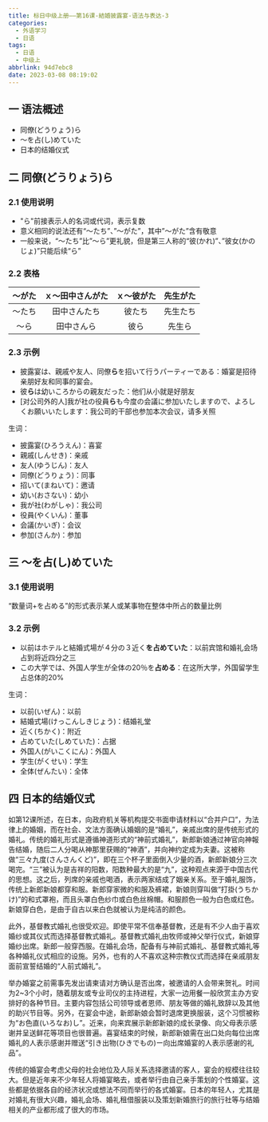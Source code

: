 ```yaml
---
title: 标日中级上册——第16课-結婚披露宴-语法与表达-3
categories:
  - 外语学习
  - 日语
tags:
  - 日语
  - 中级上
abbrlink: 94d7ebc8
date: 2023-03-08 08:19:02
---
```

## 一 语法概述

* 同僚(どうりょう)ら
* ～を占(し)めていた
* 日本的结婚仪式

<!--more-->

## 二 同僚(どうりょう)ら

### 2.1 使用说明

* "ら"前接表示人的名词或代词，表示复数
* 意义相同的说法还有“～たち”、”～がた”，其中”～がた”含有敬意
* 一般来说，“～たち”比”～ら”更礼貌，但是第三人称的“彼(かれ)”、”彼女(かのじょ)”只能后续“ら”

### 2.2 表格

| ～がた | ｘ～田中さんがた | ｘ～彼がた | 先生がた |
| :----: | :--------------: | :--------: | :------: |
| ～たち |   田中さんたち   |   彼たち   | 先生たち |
|  ～ら  |    田中さんら    |    彼ら    |  先生ら  |

### 2.3 示例

* 披露宴は、親戚や友人、同僚**ら**を招いて行うパーティーである：婚宴是招待亲朋好友和同事的宴会。
* 彼**ら**は幼いころからの親友だった：他们从小就是好朋友
* [对公司外的人]我が社の役員**ら**も今度の会議に参加いたしますので、よろしくお願いいたします：我公司的干部也参加本次会议，请多关照

生词：

* 披露宴(ひろうえん)：喜宴
* 親戚(しんせき)：亲戚
* 友人(ゆうじん)：友人
* 同僚(どうりょう)：同事
* 招いて(まねいて)：邀请
* 幼い(おさない)：幼小
* 我が社(わがしゃ)：我公司
* 役員(やくいん)：董事
* 会議(かいぎ)：会议
* 参加(さんか)：参加

## 三 ～を占(し)めていた

### 3.1 使用说明

“数量词+を占める”的形式表示某人或某事物在整体中所占的数量比例

### 3.2 示例

* 以前はホテルと結婚式場が４分の３近く**を占めていた**：以前宾馆和婚礼会场占到将近四分之三
* この大学では、外国人学生が全体の20％を**占める**：在这所大学，外国留学生占总体的20%

生词：

* 以前(いぜん)：以前
* 結婚式場(けっこんしきじょう)：结婚礼堂
* 近く(ちかく)：附近
* 占めていた(しめていた)：占据
* 外国人(がいこくにん)：外国人
* 学生(がくせい)：学生
* 全体(ぜんたい)：全体

## 四 日本的结婚仪式

如第12课所述，在日本，向政府机关等机构提交书面申请材料以“合并户口”，为法律上的婚姻，而在社会、文法方面确认婚姻的是“婚礼”，亲戚出席的是传统形式的婚礼。传统的婚礼形式是遵循神道形式的“神前式婚礼”，新郎新娘通过神官向神報告结婚，随后二人分喝从神那里获赐的“神酒”，并向神约定成为夫妻。这被称做“三々九度(さんさんくど)”，即在三个杯子里面倒入少量的酒，新郎新娘分三次喝完。“三”被认为是吉祥的阳数，阳数种最大的是“九”，这种观点来源于中国古代的思想。这之后，列席的亲戚也喝酒，表示两家结成了姻亲关系。至于婚礼服饰，传统上新郎新娘都穿和服。新郎穿家微的和服及裤裙，新娘则穿叫做“打掛(うちかけ)”的和式罩袍，而且头罩白色纱巾或白色丝棉帽。和服颜色一般为白色或红色。新娘穿白色，是由于自古以来白色就被认为是纯洁的颜色。

此外，基督教式婚礼也很受欢迎。即使平常不信奉基督教，还是有不少人由于喜欢婚纱或其仪式而选择基督教式婚礼。基督教式婚礼由牧师或神父举行仪式，新娘穿婚纱出席。新郎一般穿西服。在婚礼会场，配备有与神前式婚礼、基督教式婚礼等各种婚礼仪式相应的设施。另外，也有的人不喜欢这种宗教仪式而选择在亲戚朋友面前宣誓结婚的“人前式婚礼”。

举办婚宴之前需事先发出请柬请对方确认是否出席，被邀请的人会带来贺礼。时间为2~3个小时，随着朋友或专业司仪的主持进程，大家一边用餐一般欣赏主办方安排好的各种节目。主要内容包括公司领导或者恩师、朋友等做的婚礼致辞以及其他的助兴节目等。另外，在宴会中途，新郎新娘会暂时退席更换服装，这个习惯被称为“お色直(いろなお)し”。近来，向来宾展示新郎新娘的成长录像、向父母表示感谢并呈送鲜花等项目也很普遍。喜宴结束的时候，新郎新娘需在出口处向每位出席婚礼的人表示感谢并赠送“引き出物(ひきでもの)ー向出席婚宴的人表示感谢的礼品”。

传统的婚宴会考虑父母的社会地位及人际关系选择邀请的客人，宴会的规模往往较大。但是近年来不少年轻人将婚宴略去，或者举行由自己亲手策划的个性婚宴。这些都是依据各自的经济状况或想法不同而举行的各式婚宴。日本的年轻人，尤其是对婚礼有很大兴趣，婚礼会场、婚礼租借服装以及策划新婚旅行的旅行社等与结婚相关的产业都形成了很大的市场。

